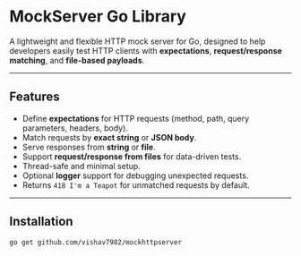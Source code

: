 # MockServer Go Library

A lightweight and flexible HTTP mock server for Go, designed to help developers easily test HTTP clients with **expectations**, **request/response matching**, and **file-based payloads**.

---

## Features

- Define **expectations** for HTTP requests (method, path, query parameters, headers, body).
- Match requests by **exact string** or **JSON body**.
- Serve responses from **string** or **file**.
- Support **request/response from files** for data-driven tests.
- Thread-safe and minimal setup.
- Optional **logger** support for debugging unexpected requests.
- Returns `418 I'm a Teapot` for unmatched requests by default.

---

## Installation

```bash
go get github.com/vishav7982/mockhttpserver

